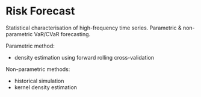 # Risk Forecast

Statistical characterisation of high-frequency time series. Parametric & non-parametric VaR/CVaR forecasting.

Parametric method:
- density estimation using forward rolling cross-validation  

Non-parametric methods:  
- historical simulation  
- kernel density estimation
